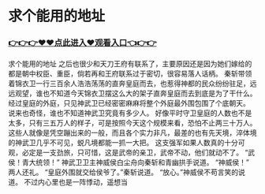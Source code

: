 # 求个能用的地址

### <a href="https://github.com/xinfue/dunp/issues/2">👉👉👉♥♥点此进入♥观看入口👈👉👉</a>

求个能用的地址
 之后也很少和天刀王府有联系了，主要原因还是因为她们嫁给的都是朝中权臣、重臣，倘若再和王府联系过于密切，很容易落人话柄。
    秦斩带领着锦衣卫一行三百余人浩浩荡荡的直奔皇庭而去，也惹得神都的民众纷纷驻足，远远观望，谁也不知道今天锦衣卫摆这么大的架子直奔皇庭而去到底是为了干什么。
    经过皇庭的外庭，只见神武卫已经密密麻麻将整个外庭最外围包围了个底朝天。
    说来也奇怪，谁也不知道神武卫究竟有多少人。
    好像平时守卫皇庭的人数也不是太多，只有三五万人的样子，可是按照今天这个规模来看，恐怕不止两三十万人。
    这些人就像是凭空蹦出来的一般，而且各个实力非凡，最差的也有先天境，淬体境的神武卫几乎不可见，蜕凡境都能一抓一大把。
    这支强军如果人数真的十分可观，必定是一支劲旅，只可惜，这是武帝的亲卫，武帝不动，他们就动不了。
    “武侯！青大统领！”
    神武卫卫主神威侯白尘舟向秦斩和青幽拱手说道。
    “神威侯！”
    两人还礼。
    “皇庭外围就交给侯爷了。”秦斩说道。
    “放心。”神威侯不苟言笑的说道。
    不过内心里也是一阵悸动，遥想当

